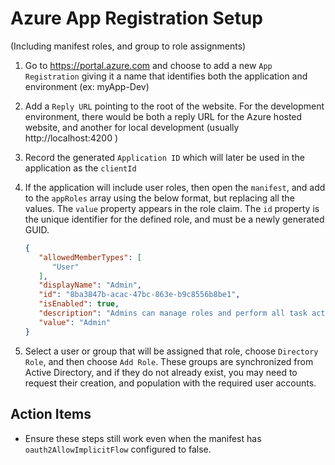 # Azure App Registration Setup
(Including manifest roles, and group to role assignments)

1. Go to https://portal.azure.com and choose to add a new `App Registration` giving it a name that identifies both the application and environment (ex: myApp-Dev)
2. Add a `Reply URL` pointing to the root of the website.  For the development environment, there would be both a reply URL for the Azure hosted website, and another for local development (usually http://localhost:4200 )
3. Record the generated `Application ID` which will later be used in the application as the `clientId`
4. If the application will include user roles, then open the `manifest`, and add to the `appRoles` array using the below format, but replacing all the values.  The `value` property appears in the role claim.  The `id` property is the unique identifier for the defined role, and must be a newly generated GUID.

   ```json
   {
      "allowedMemberTypes": [
         "User"
      ],
      "displayName": "Admin",
      "id": "8ba3847b-acac-47bc-863e-b9c8556b8be1",
      "isEnabled": true,
      "description": "Admins can manage roles and perform all task actions.",
      "value": "Admin"
   }
   ```

5. Select a user or group that will be assigned that role, choose `Directory Role`, and then choose `Add Role`.  These groups are synchronized from Active Directory, and if they do not already exist, you may need to request their creation, and population with the required user accounts.

## Action Items
* Ensure these steps still work even when the manifest has `oauth2AllowImplicitFlow` configured to false. 
